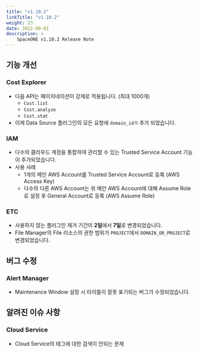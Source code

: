 ```yaml
---
title: "v1.10.2"
linkTitle: "v1.10.2"
weight: 23
date: 2022-09-01
description: >
    SpaceONE v1.10.2 Release Note
---
```


## 기능 개선
### Cost Explorer
- 다음 API는 페이지네이션이 강제로 적용됩니다. (최대 1000개) 
  - `Cost.list`
  - `Cost.analyze`
  - `Cost.stat`
- 이제 Data Source 플러그인의 모든 요청에 `domain_id가` 추가 되었습니다.
### IAM
- 다수의 클라우드 계정을 통합하여 관리할 수 있는 Trusted Service Account 기능이 추가되었습니다.
- 사용 사례
  - 1개의 메인 AWS Account를 Trusted Service Account로 등록 (AWS Access Key)
  - 다수의 다른 AWS Account는 위 메인 AWS Account에 대해 Assume Role로 설정 후 General Account로 등록 (AWS Assume Role)
### ETC
- 사용하지 않는 플러그인 제거 기간이 **2일**에서 **7일**로 변경되었습니다. 
- File Manager의 File 리소스의 권한 범위가 `PROJECT`에서 `DOMAIN_OR_PROJECT`로 변경되었습니다.  

## 버그 수정
### Alert Manager
- Maintenance Window 설정 시 타이틀이 잘못 표기되는 버그가 수정되었습니다.
## 알려진 이슈 사항
### Cloud Service
- Cloud Service의 태그에 대한 검색이 안되는 문제

